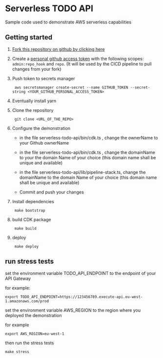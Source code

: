 # Serverless TODO API

Sample code used to demonstrate AWS serverless capabilities

## Getting started

1. [Fork this repository on github by clicking here](https://github.com/vikingen13/serverless-todo-api/fork)

1. Create a [personal github access token](https://docs.github.com/en/github/authenticating-to-github/creating-a-personal-access-token) with the following scopes: `admin:repo_hook` and `repo`. (It will be used by the CICD pipeline to pull changes from your fork)

1. Push token to secrets manager

        aws secretsmanager create-secret --name GITHUB_TOKEN --secret-string <YOUR_GITHUB_PERSONAL_ACCESS_TOKEN>

1. Eventually install yarn

1. Clone the repository

        git clone <URL_OF_THE_REPO>

1. Configure the demonstration

   * in the file serverless-todo-api/bin/cdk.ts , change the ownerName to your Github ownerName

   * in the file serverless-todo-api/bin/cdk.ts , change the domainName to your the domain Name of your choice (this domain name shall be unique and available)

   * in the file serverless-todo-api/lib/pipeline-stack.ts, change the domainName to the domain Name of your choice (this domain name shall be unique and available)

   * Commit and push your changes

1. Install dependencies

        make bootstrap


1. build CDK package
        
        make build

1. deploy

        make deploy


## run stress tests
set the environment variable TODO_API_ENDPOINT to the endpoint of your API Gateway

for example:
```
export TODO_API_ENDPOINT=https://123456789.execute-api.eu-west-1.amazonaws.com/prod
```

set the environment variable AWS_REGION to the region where you deployed the demonstration

for example

```
export AWS_REGION=eu-west-1
```

then run the stress tests

```
make stress
```
